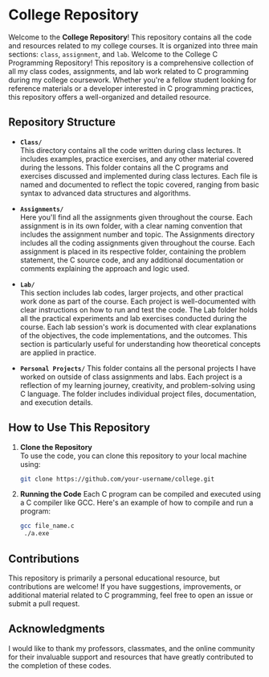 # College Repository

Welcome to the **College Repository**! This repository contains all the code and resources related to my college courses. It is organized into three main sections: `class`, `assignment`, and `lab`.
Welcome to the College C Programming Repository! This repository is a comprehensive collection of all my class codes, assignments, and lab work related to C programming during my college coursework. Whether you're a fellow student looking for reference materials or a developer interested in C programming practices, this repository offers a well-organized and detailed resource.
## Repository Structure

- **`Class/`**  
  This directory contains all the code written during class lectures. It includes examples, practice exercises, and any other material covered during the lessons.
  This folder contains all the C programs and exercises discussed and implemented during class lectures. Each file is named and documented to reflect the topic covered, ranging from basic syntax to advanced data structures and algorithms.

- **`Assignments/`**  
  Here you'll find all the assignments given throughout the course. Each assignment is in its own folder, with a clear naming convention that includes the assignment number and topic.
  The Assignments directory includes all the coding assignments given throughout the course. Each assignment is placed in its respective folder, containing the problem statement, the C source code, and any additional documentation or comments explaining the approach and logic used.
- **`Lab/`**  
  This section includes lab codes, larger projects, and other practical work done as part of the course. Each project is well-documented with clear instructions on how to run and test the code.
  The Lab folder holds all the practical experiments and lab exercises conducted during the course. Each lab session's work is documented with clear explanations of the objectives, the code implementations, and the outcomes. This section is particularly useful for understanding how theoretical concepts are applied in practice.
- **`Personal Projects/`**
  This folder contains all the personal projects I have worked on outside of class assignments and labs. Each project is a reflection of my learning journey, creativity, and problem-solving using C language. The folder includes individual project files, documentation, and execution details.

## How to Use This Repository

1. **Clone the Repository**  
   To use the code, you can clone this repository to your local machine using:
   ```bash
   git clone https://github.com/your-username/college.git

2. **Running the Code**
    Each C program can be compiled and executed using a C compiler like GCC. Here's an example of how to compile and run a program:
      ```bash
      gcc file_name.c
       ./a.exe

## Contributions
This repository is primarily a personal educational resource, but contributions are welcome! If you have suggestions, improvements, or additional material related to C programming, feel free to open an issue or submit a pull request.

## Acknowledgments
I would like to thank my professors, classmates, and the online community for their invaluable support and resources that have greatly contributed to the completion of these codes.
